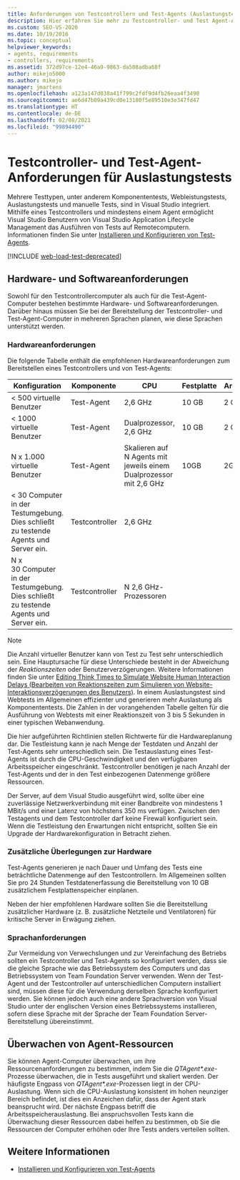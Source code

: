 ```yaml
---
title: Anforderungen von Testcontrollern und Test-Agents (Auslastungstest)
description: Hier erfahren Sie mehr zu Testcontroller- und Test Agent-Anforderungen für Auslastungstests. Visual Studio unterstützt verschiedene Testtypen.
ms.custom: SEO-VS-2020
ms.date: 10/19/2016
ms.topic: conceptual
helpviewer_keywords:
- agents, requirements
- controllers, requirements
ms.assetid: 372d97ce-12e4-46a9-9863-da508adba68f
author: mikejo5000
ms.author: mikejo
manager: jmartens
ms.openlocfilehash: a123a147d038a41f799c2fdf9d4fb26eaa4f3490
ms.sourcegitcommit: ae6d47b09a439cd0e13180f5e89510e3e347fd47
ms.translationtype: HT
ms.contentlocale: de-DE
ms.lasthandoff: 02/08/2021
ms.locfileid: "99894490"
---
```

# <a name="test-controller-and-test-agent-requirements-for-load-testing"></a>Testcontroller- und Test-Agent-Anforderungen für Auslastungstests

Mehrere Testtypen, unter anderem Komponententests, Webleistungstests, Auslastungstests und manuelle Tests, sind in Visual Studio integriert. Mithilfe eines Testcontrollers und mindestens einem Agent ermöglicht Visual Studio Benutzern von Visual Studio Application Lifecycle Management das Ausführen von Tests auf Remotecomputern. Informationen finden Sie unter [Installieren und Konfigurieren von Test-Agents](../test/lab-management/install-configure-test-agents.md).

[!INCLUDE [web-load-test-deprecated](includes/web-load-test-deprecated.md)]

## <a name="hardware-and-software-requirements"></a>Hardware- und Softwareanforderungen

Sowohl für den Testcontrollercomputer als auch für die Test-Agent-Computer bestehen bestimmte Hardware- und Softwareanforderungen. Darüber hinaus müssen Sie bei der Bereitstellung der Testcontroller- und Test-Agent-Computer in mehreren Sprachen planen, wie diese Sprachen unterstützt werden.

### <a name="hardware-requirements"></a>Hardwareanforderungen

Die folgende Tabelle enthält die empfohlenen Hardwareanforderungen zum Bereitstellen eines Testcontrollers und von Test-Agents:

|**Konfiguration**|**Komponente**|**CPU**|**Festplatte**|**Arbeitsspeicher**|
|-|-------------------|-|------------|-|
|< 500 virtuelle Benutzer|Test-Agent|2,6 GHz|10 GB|2 GB|
|< 1000 virtuelle Benutzer|Test-Agent|Dualprozessor, 2,6 GHz|10 GB|2 GB|
|N x 1.000 virtuelle Benutzer|Test-Agent|Skalieren auf N Agents mit jeweils einem Dualprozessor mit 2,6 GHz|10GB|2GB|
|\< 30 Computer in der Testumgebung. Dies schließt zu testende Agents und Server ein.|Testcontroller|2,6 GHz|||
|N x 30 Computer in der Testumgebung. Dies schließt zu testende Agents und Server ein.|Testcontroller|N 2,6 GHz-Prozessoren|||

> [!NOTE]
> Die Anzahl virtueller Benutzer kann von Test zu Test sehr unterschiedlich sein. Eine Hauptursache für diese Unterschiede besteht in der Abweichung der *Reaktionszeiten* oder Benutzerverzögerungen. Weitere Informationen finden Sie unter [Editing Think Times to Simulate Website Human Interaction Delays (Bearbeiten von Reaktionszeiten zum Simulieren von Website-Interaktionsverzögerungen des Benutzers)](../test/edit-think-times-in-load-test-scenarios.md). In einem Auslastungstest sind Webtests im Allgemeinen effizienter und generieren mehr Auslastung als Komponententests. Die Zahlen in der vorangehenden Tabelle gelten für die Ausführung von Webtests mit einer Reaktionszeit von 3 bis 5 Sekunden in einer typischen Webanwendung.

Die hier aufgeführten Richtlinien stellen Richtwerte für die Hardwareplanung dar. Die Testleistung kann je nach Menge der Testdaten und Anzahl der Test-Agents sehr unterschiedlich sein. Die Testauslastung eines Test-Agents ist durch die CPU-Geschwindigkeit und den verfügbaren Arbeitsspeicher eingeschränkt. Testcontroller benötigen je nach Anzahl der Test-Agents und der in den Test einbezogenen Datenmenge größere Ressourcen.

Der Server, auf dem Visual Studio ausgeführt wird, sollte über eine zuverlässige Netzwerkverbindung mit einer Bandbreite von mindestens 1 MBit/s und einer Latenz von höchstens 350 ms verfügen. Zwischen den Testagents und dem Testcontroller darf keine Firewall konfiguriert sein. Wenn die Testleistung den Erwartungen nicht entspricht, sollten Sie ein Upgrade der Hardwarekonfiguration in Betracht ziehen.

### <a name="additional-hardware-considerations"></a>Zusätzliche Überlegungen zur Hardware

Test-Agents generieren je nach Dauer und Umfang des Tests eine beträchtliche Datenmenge auf den Testcontrollern. Im Allgemeinen sollten Sie pro 24 Stunden Testdatenerfassung die Bereitstellung von 10 GB zusätzlichem Festplattenspeicher einplanen.

Neben der hier empfohlenen Hardware sollten Sie die Bereitstellung zusätzlicher Hardware (z. B. zusätzliche Netzteile und Ventilatoren) für kritische Server in Erwägung ziehen.

### <a name="language-requirements"></a>Sprachanforderungen

Zur Vermeidung von Verwechslungen und zur Vereinfachung des Betriebs sollten ein Testcontroller und Test-Agents so konfiguriert werden, dass sie die gleiche Sprache wie das Betriebssystem des Computers und das Betriebssystem von Team Foundation Server verwenden. Wenn der Test-Agent und der Testcontroller auf unterschiedlichen Computern installiert sind, müssen diese für die Verwendung derselben Sprache konfiguriert werden. Sie können jedoch auch eine andere Sprachversion von Visual Studio unter der englischen Version eines Betriebssystems installieren, sofern diese Sprache mit der Sprache der Team Foundation Server-Bereitstellung übereinstimmt.

## <a name="monitor-agent-resources"></a>Überwachen von Agent-Ressourcen

Sie können Agent-Computer überwachen, um ihre Ressourcenanforderungen zu bestimmen, indem Sie die *QTAgent\*.exe*-Prozesse überwachen, die in Tests ausgeführt und skaliert werden. Der häufigste Engpass von *QTAgent\*.exe*-Prozessen liegt in der CPU-Auslastung. Wenn sich die CPU-Auslastung konsistent im hohen neunziger Bereich befindet, ist dies ein Anzeichen dafür, dass der Agent stark beansprucht wird. Der nächste Engpass betriff die Arbeitsspeicherauslastung. Bei anspruchsvollen Tests kann die Überwachung dieser Ressourcen dabei helfen zu bestimmen, ob Sie die Ressourcen der Computer erhöhen oder Ihre Tests anders verteilen sollten.

## <a name="see-also"></a>Weitere Informationen

- [Installieren und Konfigurieren von Test-Agents](../test/lab-management/install-configure-test-agents.md)
